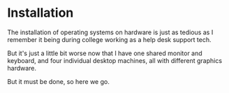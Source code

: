 # Installation

The installation of operating systems on hardware is just as tedious as I remember it being during college working as a help desk support tech.

But it's just a little bit worse now that I have one shared monitor and keyboard, and four individual desktop machines, all with different graphics hardware.

But it must be done, so here we go.

## 